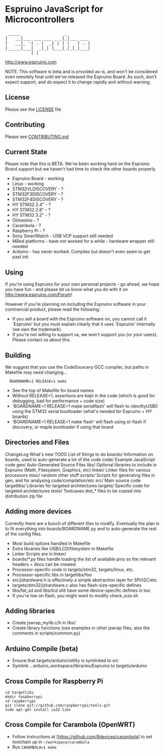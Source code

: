 Espruino JavaScript for Microcontrollers
========================================
<pre>
 _____                 _
|   __|___ ___ ___ _ _|_|___ ___
|   __|_ -| . |  _| | | |   | . |
|_____|___|  _|_| |___|_|_|_|___|
          |_|      
</pre>
http://www.espruino.com

NOTE: This software is beta and is provided as-is, and won't be considered even remotely final until we've released the Espruino Board. As such, don't expect support, and do expect it to change rapidly and without warning.

License
-------

Please see the [LICENSE](LICENSE) file

Contributing
------------

Please see [CONTRIBUTING.md](CONTRIBUTING.md)

Current State
-------------

Please note that this is BETA. We've been working hard on the Espruino Board support but we haven't had time to check the other boards properly.

* Espruino Board - working
* Linux - working
* STM32VLDISCOVERY - ?
* STM32F3DISCOVERY - ?
* STM32F4DISCOVERY - ?
* HY STM32 2.4" - ?
* HY STM32 2.8" - ?
* HY STM32 3.2" - ?
* Olimexino - ?
* Carambola - ?
* Raspberry Pi - ?
* Sony SmartWatch - USB VCP support still needed
* MBed platforms - have not worked for a while - hardware wrapper still needed
* Arduino - has never worked. Compiles but doesn't even seem to get past init

Using
-----

If you're using Espruino for your own personal projects - go ahead, we hope you have fun - and please let us know what you do with it on http://www.espruino.com/Forum!

However if you're planning on including the Espruino software in your commercial product, please read the following:

* If you sell a board with the Espruino software on, you cannot call it 'Espruino' but you must explain clearly that it uses 'Espruino' internally (we own the trademark).
* If you're not willing to support us, we won't support you (or your users). Please contact us about this.


Building
--------
  
We suggest that you use the CodeSourcery GCC compiler, but paths in Makefile may need changing...

```  BOARDNAME=1 RELEASE=1 make```

* See the top of Makefile for board names
* Without RELEASE=1, assertions are kept in the code (which is good for debugging, bad for performance + code size)
* 'BOARDNAME=1 RELEASE=1 make serialflash' will flash to /dev/ttyUSB0 using the STM32 serial bootloader (what's needed for Espruino + HY boards)
* 'BOARDNAME=1 RELEASE=1 make flash' will flash using st-flash if discovery, or maple bootloader if using that board

Directories and Files
---------------------

ChangeLog          What's new
TODO               List of things to do
boards/            Information on boards, used to auto-generate a lot of the code
code/              Example JavaScript code
gen/               Auto-Generated Source Files
libs/              Optional libraries to include in Espruino (Math, Filesystem, Graphics, etc)
linker/            Linker files for various processors
misc/              random other stuff
scripts/           Scripts for generating files in gen, and for analysing code/compilation/etc
src/               Main source code
targetlibs/        Libraries for targeted architectures
targets/           Specific code for targeted architectures
tests/             Testcases
dist_*             files to be copied into distribution zip file

Adding more devices
-------------------

Currently there are a bunch of different files to modify. Eventually the plan is to fit everything into boards/BOARDNAME.py and to auto-generate the rest of the config files.

* Most build options handled in Makefile
* Extra libraries like USB/LCD/filesystem in Makefile
* Linker Scripts are in linker/
* boards/*.py files handle loading the list of available pins so the relevant headers + docs can be created
* Processor-specific code in targets/stm32, targets/linux, etc.
* Processor-specific libs in targetlibs/foo 
* src/jshardware.h is effectively a simple abstraction layer for SPI/I2C/etc
* targets/stm32/jshardware.c also has flash-size-specific defines
* libs/fat_sd and libs/lcd still have some device-specific defines in too
* If you're low on flash, you might want to modify check_size.sh

Adding libraries
-------------------

* Create jswrap_mylib.c/h in libs/
* Create library functions (see examples in other jswrap files, also the comments in scripts/common.py)


Arduino Compile (beta)
----------------------
* Ensure that targets/arduino/utility is symlinked to src
* Symlink ...arduino_workspace/libraries/Espruino to targets/arduino 

Cross Compile for Raspberry Pi
------------------------------
```
cd targetlibs
mkdir raspberrypi
cd raspberrypi
git clone git://github.com/raspberrypi/tools.git
sudo apt-get install ia32-libs
```

Cross Compile for Carambola (OpenWRT)
-------------------------------------
* Follow instructions at [https://github.com/8devices/carambola] to set toolchain up in ```~/workspace/carambola```
* Run ```CARAMBOLA=1 make```
